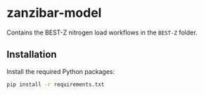 # zanzibar-model

Contains the BEST-Z nitrogen load workflows in the `BEST-Z` folder.

## Installation

Install the required Python packages:

```bash
pip install -r requirements.txt
```
